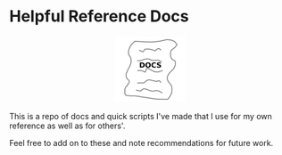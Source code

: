# Helpful Reference Docs

<p align="center">
  <img src="/images/docs-logo-2.png" />
</p>

This is a repo of docs and quick scripts I've made that I use for my own reference as well as for others'.

Feel free to add on to these and note recommendations for future work.
